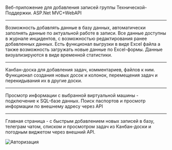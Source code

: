 Веб-приложение для добавления записей группы Технической-Поддержки.
ASP.Net MVC+WebAPI

********
Возможность добавлять данные в базу данных, автоматически заполнять данные по актуальной работе в записи. 
Все данные доступны в журнале инцидентов, с возможностью редактирования ранее добавленных данных. Есть функционал выгрузки в виде Excel файла а также возможность загружать новые данные по Excel-формы.
Данные визуализируются в виде временной статистики. 

********
Канбан-доска для добавления задач, комментариев, файлов к ним. Функционал создания новых досок и колонок, перемещения задач и перекидывания их в другие доски. 

********
Просмотр информации с выбранной виртуальной машины - подключение к SQL-базе данных. Поиск паспортов и просмотр информации по внешнему адресу через API

********
Главная страница - с быстрым добавлением новых записей в базу, телеграм чатом, списком и просмотром задач из Канбан-доски и погодным виджетом через внешний API.


![Авторизация](TrackingSheet/Screenshots/Add.jpg)
